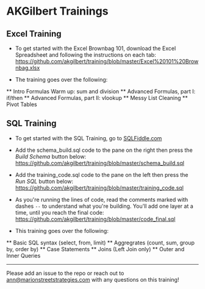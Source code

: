 # AKGilbert Trainings

## Excel Training

* To get started with the Excel Brownbag 101, download the Excel Spreadsheet and following the instructions on each tab:
https://github.com/akgilbert/training/blob/master/Excel%20101%20Brownbag.xlsx

* The training goes over the following:

** Intro Formulas Warm up: sum and division
** Advanced Formulas, part I: if/then
** Advanced Formulas, part II: vlookup
** Messy List Cleaning
** Pivot Tables

## SQL Training

* To get started with the SQL Training, go to [SQLFiddle.com](SQLFiddle.com)

* Add the schema_build.sql code to the pane on the right then press the _Build Schema_ button below: 
https://github.com/akgilbert/training/blob/master/schema_build.sql

* Add the training_code.sql code to the pane on the left then press the _Run SQL_ button below:
https://github.com/akgilbert/training/blob/master/training_code.sql

* As you're running the lines of code, read the comments marked with dashes `--` to understand what you're building. You'll add one layer at a time, until you reach the final code:
https://github.com/akgilbert/training/blob/master/code_final.sql

* This training goes over the following:

** Basic SQL syntax (select, from, limit)
** Aggregrates (count, sum, group by, order by)
** Case Statements
** Joins (Left Join only)
** Outer and Inner Queries

---

Please add an issue to the repo or reach out to ann@marionstreetstrategies.com with any questions on this training!
